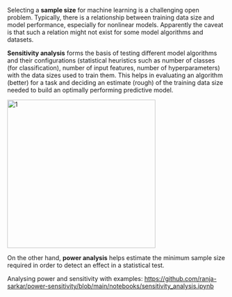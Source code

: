 
Selecting a **sample size** for machine learning is a challenging open problem. Typically, there is a relationship between training data size and model performance, especially for nonlinear models. Apparently the caveat is that such a relation might not exist for some model algorithms and datasets. 

**Sensitivity analysis** forms the basis of testing different model algorithms and their configurations (statistical heuristics such as number of classes (for classification), number of input features, number of hyperparameters) with the data sizes used to train them. This helps in evaluating an algorithm (better) for a task and deciding an estimate (rough) of the training data size needed to build an optimally performing predictive model.  

<img width="341" alt="1" src="https://github.com/user-attachments/assets/e1ba4eb6-5330-44f4-aaa3-ec492621334d">


On the other hand, **power analysis** helps estimate the minimum sample size required in order to detect an effect in a statistical test.

Analysing power and sensitivity with examples: https://github.com/ranja-sarkar/power-sensitivity/blob/main/notebooks/sensitivity_analysis.ipynb



